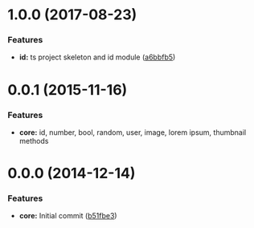 <a name="1.0.0"></a>
# 1.0.0 (2017-08-23)


### Features

* **id:** ts project skeleton and id module ([a6bbfb5](https://github.com/otelnov/rangen/commit/a6bbfb5))



<a name="0.0.1"></a>
# 0.0.1 (2015-11-16)


### Features

* **core:** id, number, bool, random, user, image, lorem ipsum, thumbnail methods


<a name="0.0.0"></a>
# 0.0.0 (2014-12-14)


### Features

* **core:** Initial commit ([b51fbe3](https://github.com/otelnov/rangen/commit/b51fbe3))
